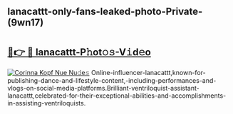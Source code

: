 ## lanacattt-only-fans​-leaked-photo​-Private-(9wn17)


# <h2><a href="https://mediaupload.pro?title=lanacattt&ref=git">🔗👉 🔴 lanacattt-P𝚑ot𝚘𝚜-V𝚒d𝚎o</a></h2>

[![Corinna Kopf Nue Nu𝚍e𝚜](https://i.imgur.com/0qMVB7G.gif)](https://mediaupload.pro?title=lanacattt&ref=git)
Online-influencer-lanacattt,known-for-publishing-dance-and-lifestyle-content,-including-performances-and-vlogs-on-social-media-platforms.Brilliant-ventriloquist-assistant-lanacattt,celebrated-for-their-exceptional-abilities-and-accomplishments-in-assisting-ventriloquists.  